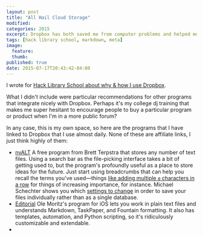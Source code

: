 ```yaml
---
layout: post
title: "All Hail Cloud Storage"
modified:
categories: 2015
excerpt: Dropbox has both saved me from computer problems and helped me work more ubiquitously, so I sang the praises of it and other cloud storage at Hack Library School.
tags: [hack library school, markdown, meta]
image:
  feature:
  thumb: 
published: true
date: 2015-07-17T20:43:42-04:00
---
```

I wrote for [Hack Library School about why & how I use Dropbox](http://hacklibraryschool.com/2015/07/16/cloud-storage-dropbox/).   

What I didn't include were particular recommendations for other programs that integrate nicely with Dropbox. Perhaps it's my college dj training that makes me super hesitant to encourage people to buy a particular program or product when I'm in a more public forum?  

In any case, this is my own space, so here are the programs that I have linked to Dropbox that I use almost daily. None of these are affiliate links, I just think highly of them:  

- [nvALT](http://brettterpstra.com/projects/nvalt/) A free program from Brett Terpstra that stores any number of text files. Using a search bar as the file-picking interface takes a bit of getting used to, but the program's profoundly useful as a place to store ideas for the future. Just start using breadcrumbs that can help you recall the terms you've used—things [like adding multiple `q` characters in a row]() for things of increasing importance, for instance. Michael Schechter shows you which [settings to change](http://bettermess.com/plain-text-primer-nvalt-101/) in order to save your files individually rather than as a single database.    
- [Editorial](http://omz-software.com/editorial/) Ole Moritz's program for iOS lets you work in plain text files and understands Markdown, TaskPaper, and Fountain formatting. It also has templates, automation, and Python scripting, so it's ridiculously customizable and extendable.   
- []()  
